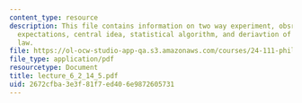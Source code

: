 ```yaml
---
content_type: resource
description: This file contains information on two way experiment, obsrvations and
  expectations, central idea, statistical algorithm, and deriavtion of cos square
  law.
file: https://ol-ocw-studio-app-qa.s3.amazonaws.com/courses/24-111-philosophy-of-quantum-mechanics-spring-2005/2672cfba3e3f81f7ed406e9872605731_lecture_6_2_14_5.pdf
file_type: application/pdf
resourcetype: Document
title: lecture_6_2_14_5.pdf
uid: 2672cfba-3e3f-81f7-ed40-6e9872605731
---
```

